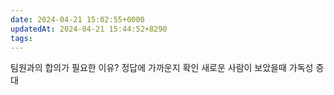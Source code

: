 ```yaml
---
date: 2024-04-21 15:02:55+0000
updatedAt: 2024-04-21 15:44:52+8290
tags: 
---
```

팀원과의 합의가 필요한 이유?
정답에 가까운지 확인
새로운 사람이 보았을때 가독성 증대
